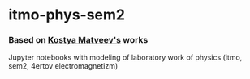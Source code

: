 # itmo-phys-sem2
### Based on [Kostya Matveev's](https://github.com/kostiamatv) works
Jupyter notebooks with modeling of laboratory work of physics (itmo, sem2, 4ertov electromagnetizm)

